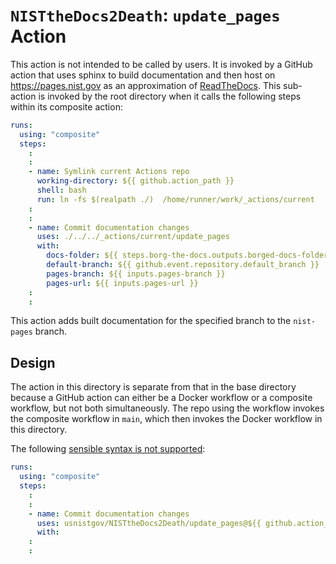 # `NISTtheDocs2Death`: `update_pages` Action

This action is not intended to be called by users.  It is invoked by a
GitHub action that uses sphinx to build documentation and then host on
<https://pages.nist.gov> as an approximation of
[ReadTheDocs](https://readthedocs.org).  This sub-action is invoked by the
root directory when it calls the following steps within its composite
action:

```yaml
runs:
  using: "composite"
  steps:
    :
    :
    - name: Symlink current Actions repo
      working-directory: ${{ github.action_path }}
      shell: bash
      run: ln -fs $(realpath ./)  /home/runner/work/_actions/current
    :
    :
    - name: Commit documentation changes
      uses: ./../../_actions/current/update_pages
      with:
        docs-folder: ${{ steps.borg-the-docs.outputs.borged-docs-folder }}
        default-branch: ${{ github.event.repository.default_branch }}
        pages-branch: ${{ inputs.pages-branch }}
        pages-url: ${{ inputs.pages-url }}
    :
    :
```

This action adds built documentation for the specified branch to the `nist-pages`
branch.

## Design

The action in this directory is separate from that in the base directory
because a GitHub action can either be a Docker workflow or a composite
workflow, but not both simultaneously.  The repo using the workflow invokes
the composite workflow in `main`, which then invokes the Docker workflow in
this directory.

The following [sensible syntax is not
supported](https://github.com/orgs/community/discussions/41927):

```yaml
runs:
  using: "composite"
  steps:
    :
    :
    - name: Commit documentation changes
      uses: usnistgov/NISTtheDocs2Death/update_pages@${{ github.action_ref }}
      with:
    :
    :
```
